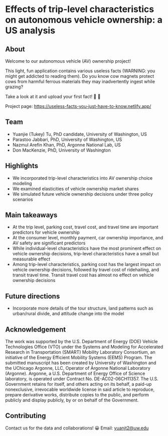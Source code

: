 # Effects of trip-level characteristics on autonomous vehicle ownership: a US analysis

## About
Welcome to our autonomous vehicle (AV) ownership project!

This light, fun application contains various useless facts (WARNING: you might get addicted to reading them). Do you know cow magnets protect cows from harmful ferrous materials they may inadvertently ingest while grazing?

Take a look at it and upload your first fact! 🖖 👀

Project page: https://useless-facts-you-just-have-to-know.netlify.app/

## Team
* Yuanjie (Tukey) Tu, PhD candidate, University of Washington, US
* Parastoo Jabbari, PhD, University of Washington, US
* Nazmul Arefin Khan, PhD, Argonne National Lab, US
* Don MacKenzie, PhD, University of Washington

## Highlights
* We incorporated trip-level characteristics into AV ownership choice modeling
* We examined elasticities of vehicle ownership market shares
* We simulated future vehicle ownership decisions under three policy scenarios

## Main takeaways
* At the trip level, parking cost, travel cost, and travel time are important predictors for vehicle ownership
* At the consumer level, monthly payment, car ownership importance, and AV safety are significant predictors
* While individual-level characteristics have the most prominent effect on vehicle ownership decisions, trip-level characteristics have a small but measurable effect
* Among trip-level characteristics, parking cost has the largest impact on vehicle ownership decisions, followed by travel cost of ridehailing, and transit travel time. Transit travel cost has almost no effect on vehicle ownership decisions 

## Future directions
* Incorporate more details of the tour structure, land patterns such as urban/rural divide, and attitude change into the model

## Acknowledgement
The work was supported by the U.S. Department of Energy (DOE) Vehicle Technologies Office (VTO) under the Systems and Modeling for Accelerated Research in Transportation (SMART) Mobility Laboratory Consortium, an initiative of the Energy Efficient Mobility Systems (EEMS) Program. The submitted manuscript has been created by University of Washington and the UChicago Argonne, LLC, Operator of Argonne National Laboratory (Argonne). Argonne, a U.S. Department of Energy Office of Science laboratory, is operated under Contract No. DE-AC02-06CH11357. The U.S. Government retains for itself, and others acting on its behalf, a paid-up nonexclusive, irrevocable worldwide license in said article to reproduce, prepare derivative works, distribute copies to the public, and perform publicly and display publicly, by or on behalf of the Government.

## Contributing
Contact us for the data and collaborations! 😀 
Email: yuanjt2@uw.edu
